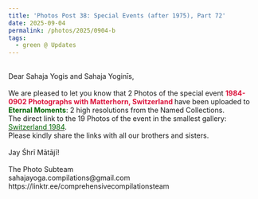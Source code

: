 ```yaml
---
title: 'Photos Post 38: Special Events (after 1975), Part 72'
date: 2025-09-04
permalink: /photos/2025/0904-b
tags:
  - green @ Updates
---
```


<p>
<br>
Dear Sahaja Yogis and Sahaja Yoginīs,<br>
<br>
We are pleased to let you know that 2 Photos of the special event <font color="Crimson"><b> 1984-0902 Photographs with Matterhorn, Switzerland </b></font> have been uploaded to <font color="DarkGreen"><b>Eternal Moments</b></font>: 2 high resolutions from the Named Collections.<br>
The direct link to the 19 Photos of the event in the smallest gallery: <a href="https://eternalmoments.smugmug.com/Countries/Switzerland/1984"><font color="DarkGreen">Switzerland 1984</font></a>.<br>
Please kindly share the links with all our brothers and sisters.<br>
<br>
Jay Śhrī Mātājī!<br>
<br>
The Photo Subteam<br>
sahajayoga.compilations@gmail.com<br>
https://linktr.ee/comprehensivecompilationsteam
</p>